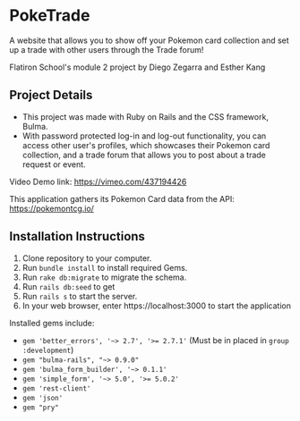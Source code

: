 # PokeTrade 
A website that allows you to show off your Pokemon card collection and set up a trade with other users through the Trade forum!

Flatiron School's module 2 project by Diego Zegarra and Esther Kang

## Project Details
- This project was made with Ruby on Rails and the CSS framework, Bulma. 
- With password protected log-in and log-out functionality, you can access other user's profiles, which showcases their Pokemon card collection, and a trade forum that allows you to post about a trade request or event. 

Video Demo link: https://vimeo.com/437194426

This application gathers its Pokemon Card data from the API: https://pokemontcg.io/

## Installation Instructions
1. Clone repository to your computer.
2. Run `bundle install` to install required Gems.
3. Run `rake db:migrate` to migrate the schema.
4. Run `rails db:seed` to get
5. Run `rails s` to start the server.
6. In your web browser, enter https://localhost:3000 to start the application

Installed gems include:
- `gem 'better_errors', '~> 2.7', '>= 2.7.1'` (Must be in placed in `group :development`)
- `gem "bulma-rails", "~> 0.9.0"`
- `gem 'bulma_form_builder', '~> 0.1.1'`
- `gem 'simple_form', '~> 5.0', '>= 5.0.2'`
- `gem 'rest-client'`
- `gem 'json'`
- `gem "pry"`